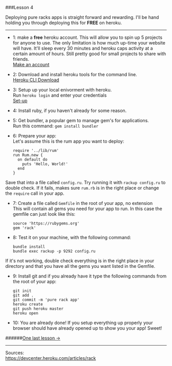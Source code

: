 ###Lesson 4

Deploying pure racks apps is straight forward and rewarding. I'll be hand holding you through deploying this for **FREE** on heroku.

- - -

- 1: make a **free** heroku account. This will allow you to spin up 5 projects for anyone to use. The only limitation is how much up-time your website will have. It'll sleep every 30 minutes and heroku caps activity at a certain amount of hours. Still pretty good for small projects to share with friends.  
<a href="https://signup.heroku.com/dc" target="_blank">Make an account</a>

- 2: Download and install heroku tools for the command line.  
<a href="https://devcenter.heroku.com/articles/heroku-cli#download-and-install" target="_blank">Heroku CLI Download</a>

- 3: Setup up your local enivorment with heroku.  
Run `heroku login` and enter your credentials  
<a href="https://devcenter.heroku.com/articles/getting-started-with-ruby#set-up" target="_blank">Set-up</a>

- 4: Install ruby, if you haven't already for some reason.    

- 5: Get bundler, a popular gem to manage gem's for applications.  
Run this command: `gem install bundler`

- 6: Prepare your app:  
Let's assume this is the rum app you want to deploy:

      require '../lib/rum'
      run Rum.new {
        on default do
          puts 'Hello, World!'
        end
      }
Save that into a file called `config.ru`. Try running it with `rackup config.ru` to double check. If it fails, makes sure `rum.rb` is in the right place or change the `require` call in your app.

- 7: Create a file called `Gemfile` in the root of your app, no extension  
This will contain all gems you need for your app to run. In this case the gemfile can just look like this:

      source 'https://rubygems.org'
      gem 'rack'

- 8: Test it on your machine, with the following command:  

      bundle install
      bundle exec rackup -p 9292 config.ru

If it's not working, double check everything is in the right place in your directory and that you have all the gems you want listed in the Gemfile.

- 9: Install git and if you already have it type the following commands from the root of your app:

      git init
      git add .
      git commit -m 'pure rack app'
      heroku create
      git push heroku master
      heroku open


- 10: You are already done! If you setup everything up properly your browser should have already opened up to show you your app! Sweet!

######[One last lesson ->](/lesson/5)
- - -
Sources:  
<a href="https://devcenter.heroku.com/articles/rack" target="_blank">https://devcenter.heroku.com/articles/rack</a>